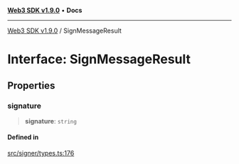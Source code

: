 [**Web3 SDK v1.9.0**](../README.md) • **Docs**

***

[Web3 SDK v1.9.0](../globals.md) / SignMessageResult

# Interface: SignMessageResult

## Properties

### signature

> **signature**: `string`

#### Defined in

[src/signer/types.ts:176](https://github.com/Mystic-Nayy/alephium-web3/blob/ee41f5e0e7d7fb0b155fe62f05b2ac03772895ca/packages/web3/src/signer/types.ts#L176)
